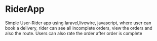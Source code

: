 # RiderApp
Simple User-Rider app using laravel,livewire, javascript, where user can book a delivery, rider can see all incomplete orders, view the orders and also the route. Users can also rate the order after order is complete 
